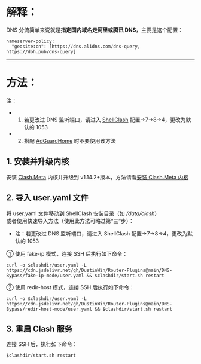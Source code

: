 # 解释：
DNS 分流简单来说就是**指定国内域名走阿里或腾讯 DNS**，主要是这个配置：
```
nameserver-policy:
  "geosite:cn": [https://dns.alidns.com/dns-query, https://doh.pub/dns-query]
```
---
# 方法：
注：
- 1. 若更改过 DNS 监听端口，请进入 [ShellClash](https://github.com/juewuy/ShellClash) 配置->7->8->4，更改为默认的 1053
- 2. 搭配 [AdGuardHome](https://github.com/AdguardTeam/AdGuardHome) 时不要使用该方法

## 1. 安装并升级内核
安装 [Clash.Meta](https://github.com/MetaCubeX/Clash.Meta) 内核并升级到 v1.14.2+版本，方法请看[安装 Clash.Meta 内核](https://github.com/DustinWin/Router-Plugins/blob/main/%E6%95%99%E7%A8%8B%E5%90%88%E9%9B%86/ShellClash%20%E5%92%8C%20AdGuardHome%20%E5%BF%AB%E9%80%9F%E5%AE%89%E8%A3%85%E6%95%99%E7%A8%8B.md#%E4%BA%8C-%E5%AE%89%E8%A3%85-clashmeta-%E5%86%85%E6%A0%B8)
## 2. 导入 user.yaml 文件
将 user.yaml 文件移动到 ShellClash 安装目录（如 */data/clash*）  
或者使用快速导入方法（使用此方法可略过第“三”步）：
- 注：若更改过 DNS 监听端口，请进入 ShellClash 配置->7->8->4，更改为默认的 1053

① 使用 fake-ip 模式，连接 SSH 后执行如下命令：
```
curl -o $clashdir/user.yaml -L https://cdn.jsdelivr.net/gh/DustinWin/Router-Plugins@main/DNS-Bypass/fake-ip-mode/user.yaml && $clashdir/start.sh restart
```
② 使用 redir-host 模式，连接 SSH 后执行如下命令：
```
curl -o $clashdir/user.yaml -L https://cdn.jsdelivr.net/gh/DustinWin/Router-Plugins@main/DNS-Bypass/redir-host-mode/user.yaml && $clashdir/start.sh restart
```
## 3. 重启 Clash 服务
连接 SSH 后，执行如下命令：
```
$clashdir/start.sh restart
```
